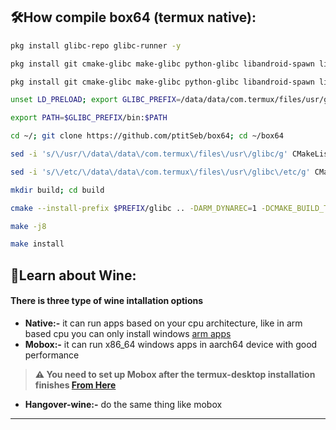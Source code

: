## :hammer_and_wrench:How compile box64 (termux native):

```bash
pkg install glibc-repo glibc-runner -y
```

```bash
pkg install git cmake-glibc make-glibc python-glibc libandroid-spawn libandroid-sysv-semaphore -y
```

```bash
pkg install git cmake-glibc make-glibc python-glibc libandroid-spawn libandroid-sysv-semaphore -y
```

```bash
unset LD_PRELOAD; export GLIBC_PREFIX=/data/data/com.termux/files/usr/glibc
```
```bash
export PATH=$GLIBC_PREFIX/bin:$PATH
```
```bash
cd ~/; git clone https://github.com/ptitSeb/box64; cd ~/box64
```
```bash
sed -i 's/\/usr/\/data\/data\/com.termux\/files\/usr\/glibc/g' CMakeLists.txt
```
```bash
sed -i 's/\/etc/\/data\/data\/com.termux\/files\/usr\/glibc\/etc/g' CMakeLists.txt
```
```bash
mkdir build; cd build
```
```bash
cmake --install-prefix $PREFIX/glibc .. -DARM_DYNAREC=1 -DCMAKE_BUILD_TYPE=RelWithDebInfo -DBAD_SIGNAL=ON -DSD845=ON
```
```bash
make -j8
```
```bash
make install
```

## :wine_glass:Learn about Wine:
    
#### There is three type of wine intallation options

 - **Native:-** it can run apps based on your cpu architecture, like in arm based cpu you can only install windows [arm apps](https://armrepo.ver.lt/)
 - **Mobox:-** it can run x86_64 windows apps in aarch64 device with good performance
 > **:warning: You need to set up Mobox after the termux-desktop installation finishes [From Here](https://github.com/olegos2/mobox)**
 - **Hangover-wine:-** do the same thing like mobox

---